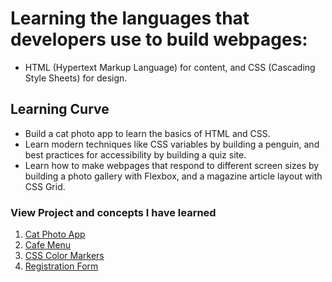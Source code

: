 # Learning the languages that developers use to build webpages:

- HTML (Hypertext Markup Language) for content, and CSS (Cascading Style Sheets) for design.

## Learning Curve

- Build a cat photo app to learn the basics of HTML and CSS.
- Learn modern techniques like CSS variables by building a penguin, and best practices for accessibility by building a quiz site.
- Learn how to make webpages that respond to different screen sizes by building a photo gallery with Flexbox, and a magazine article layout with CSS Grid.

### View Project and concepts I have learned

1. [Cat Photo App](https://giggscatphotoapp.netlify.app/)
2. [Cafe Menu](https://giggscafemenu.netlify.app/)
3. [CSS Color Markers](https://giggs-css-color-markers.netlify.app/)
4. [Registration Form](https://giggs-registration-form.netlify.app/)
